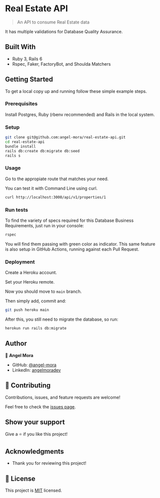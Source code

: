 # Real Estate API

> An API to consume Real Estate data

It has multiple validations for Database Quality Assurance.

## Built With

- Ruby 3, Rails 6
- Rspec, Faker, FactoryBot, and Shoulda Matchers

## Getting Started

To get a local copy up and running follow these simple example steps.

### Prerequisites

Install Postgres, Ruby (rbenv recommended) and Rails in the local system.

### Setup

```bash
git clone git@github.com:angel-mora/real-estate-api.git
cd real-estate-api
bundle install
rails db:create db:migrate db:seed
rails s
```

### Usage

Go to the appropiate route that matches your need.

You can test it with Command Line using curl.

```bash
curl http://localhost:3000/api/v1/properties/1
```

### Run tests

To find the variety of specs required for this Database Business Requirements, just run in your console:

```bash
rspec
```

You will find them passing with green color as indicator. This same feature is also setup in GitHub Actions, running against each Pull Request.

### Deployment

Create a Heroku account.

Set your Heroku remote.

Now you should move to ```main``` branch.

Then simply add, commit and:

```bash
git push heroku main
```

After this, you still need to migrate the database, so run:

```bash
herokun run rails db:migrate
```

## Author

👤 **Angel Mora**

- GitHub: [@angel-mora](https://github.com/angel-mora)
- LinkedIn: [angelmoradev](https://linkedin.com/in/angelmoradev)

## 🤝 Contributing

Contributions, issues, and feature requests are welcome!

Feel free to check the [issues page](../../issues/).

## Show your support

Give a ⭐️ if you like this project!

## Acknowledgments

- Thank you for reviewing this project!

## 📝 License

This project is [MIT](./MIT.md) licensed.

